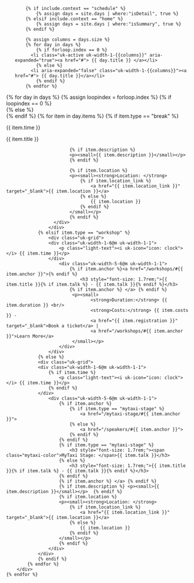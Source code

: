 <div class="uk-width-1-1">
  <ul class="uk-tab uk-flex-center uk-margin-large-bottom" uk-tab uk-switcher="{connect:'#Schedule', active:2 }">
		
  		{% if include.context == "schedule" %}
  	    	{% assign days = site.days | where:"isDetail", true %}
		{% elsif include.context == "home" %}
  	    	{% assign days = site.days | where:"isSummary", true %}		
  		{% endif %}
		
		{% assign columns = days.size %}
		{% for day in days %}	
  			{% if forloop.index == 0 %}
          <li class="uk-active uk-width-1-{{columns}}" aria-expanded="true"><a href="#"> {{ day.title }} </a></li>
  			{% else %}
          <li aria-expanded="false" class="uk-width-1-{{columns}}"><a href="#"> {{ day.title }}</a></li>
  			{% endif %}
  		{% endfor %}
  </ul>
		  
   <div id="Schedule" class="uk-switcher">
  	{% for day in days %}	
  			{% assign loopindex = forloop.index %}
  			{% if loopindex == 0 %}
          <div class="uk-active" aria-hidden="false">
  			{% else %}
          <div aria-hidden="true" class="">
  			{% endif %}
    		{% for item in day.items %}
  				{% if item.type == "break" %}
  					<div class="uk-grid">
      		  			<div class="uk-width-1-6@m uk-width-1-1">
          					<p class="light-text" ><i uk-icon="icon: clock"></i> {{ item.time }}</p>
       		   			</div>
  	          		   <div class="uk-width-5-6">
                		   <p class="light-text"> {{ item.title }}</p>
  							
							{% if item.description %}
      				    	<p><small>{{ item.description }}</small></p>
  							{% endif %}
							
	  						{% if item.location %}
	      				    <p><small><strong>Location: </strong>
								{% if item.location_link %}
									<a href="{{ item.location_link }}" target="_blank">{{ item.location }}</a>
								{% else %}
									{{ item.location }}
								{% endif %}
							</small></p>
	  						{% endif %}
  	          		  </div>
  			    	</div>
  				{% elsif item.type == "workshop" %}
	         	 	<div class="uk-grid">
	      		  	<div class="uk-width-1-6@m uk-width-1-1">
	          			<p class="light-text"><i uk-icon="icon: clock"></i> {{ item.time }}</p>
	       		   	</div>
	        		 	<div class="uk-width-5-6@m uk-width-1-1">
							{% if item.anchor %}<a href="/workshops/#{{ item.anchor }}">{% endif %}
								<h3 style="font-size: 1.7rem;">{{ item.title }}{% if item.talk %} - {{ item.talk }}{% endif %}</h3>
							{% if item.anchor %} </a> {% endif %}
	      				     <p><small>
	       				    	 	<strong>Duration:</strong> {{ item.duration }} <br/>
								 	<strong>Costs:</strong> {{ item.costs }} - 
	 								<a href="{{ item.registration }}" target="_blank">Book a ticket</a> | 
									<a href="/workshops/#{{ item.anchor }}">Learn More</a>
							 </small></p>						
	        			</div>
	        		</div>
  				{% else %}
         	 	<div class="uk-grid">
      		  	<div class="uk-width-1-6@m uk-width-1-1">
					{% if item.time %}
          				<p class="light-text"><i uk-icon="icon: clock"></i> {{ item.time }}</p>
					{% endif %}
       		   	</div>
        		 	<div class="uk-width-5-6@m uk-width-1-1">
						{% if item.anchor %}
							{% if item.type == "mytaxi-stage" %}
								<a href="/mytaxi-stage/#{{ item.anchor }}">
							{% else %}
								<a href="/speakers/#{{ item.anchor }}">
							{% endif %}
						{% endif %}
						{% if item.type == "mytaxi-stage" %}
						    <h3 style="font-size: 1.7rem;"><span class="mytaxi-color">MyTaxi Stage: </span>{{ item.talk }}</h3>
						{% else %}
							<h3 style="font-size: 1.7rem;">{{ item.title }}{% if item.talk %} - {{ item.talk }}{% endif %}</h3>
						{% endif %}
						{% if item.anchor %} </a> {% endif %}
						{% if item.description %} <p><small>{{ item.description }}</small></p>  {% endif %}
  						{% if item.location %}
      				    <p><small><strong>Location: </strong>
							{% if item.location_link %}
								<a href="{{ item.location_link }}" target="_blank">{{ item.location }}</a>
							{% else %}
								{{ item.location }}
							{% endif %}
						</small></p>
  						{% endif %}
        			</div>
        		</div>
  				{% endif %}
  	    	{% endfor %}
        </div>
  	{% endfor %}
  </div>					  
</div>